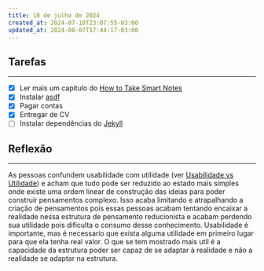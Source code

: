 ```yaml
---
title: 10 de julho de 2024
created_at: 2024-07-10T23:07:55-03:00
updated_at: 2024-08-07T17:44:17-03:00
---
```

## Tarefas
---
- [X] Ler mais um capitulo do [How to Take Smart Notes](_draft/2024/07/2024-07-03-How_to_Take_Smart_Notes.md)
- [x] Instalar [asdf](_draft/2024/07/2024-07-10-asdf.md)
- [x] Pagar contas
- [x] Entregar de CV
- [ ] Instalar dependências do [Jekyll](_insight/2024/07/2024-07-10-Jekyll.md)

##  Reflexão
---
As pessoas confundem usabilidade com utilidade (ver [Usabilidade vs Utilidade](../api/sementes/2024/07/10/2024-07-10-Usabilidade_vs_Utilidade.md)) e acham que tudo pode ser reduzido ao estado mais simples onde existe uma ordem linear de construção das ideias para poder construir pensamentos complexo. Isso acaba limitando e atrapalhando a criação de pensamentos pois essas pessoas acabam tentando encaixar a realidade nessa estrutura de pensamento reducionista e acabam perdendo sua utilidade pois dificulta o consumo desse conhecimento. Usabilidade é importante, mas é necessario que exista alguma utilidade em primeiro lugar para que ela tenha real valor. O que se tem mostrado mais util é a capacidade da estrutura poder ser capaz de se adaptar à realidade e não a realidade se adaptar na estrutura. 